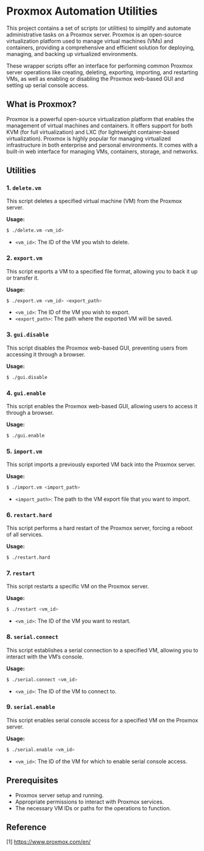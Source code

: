 # Proxmox Automation Utilities

This project contains a set of scripts (or utilities) to simplify and automate administrative tasks on a Proxmox server. Proxmox is an open-source virtualization platform used to manage virtual machines (VMs) and containers, providing a comprehensive and efficient solution for deploying, managing, and backing up virtualized environments.

These wrapper scripts offer an interface for performing common Proxmox server operations like creating, deleting, exporting, importing, and restarting VMs, as well as enabling or disabling the Proxmox web-based GUI and setting up serial console access.

## What is Proxmox?

Proxmox is a powerful open-source virtualization platform that enables the management of virtual machines and containers. It offers support for both KVM (for full virtualization) and LXC (for lightweight container-based virtualization). Proxmox is highly popular for managing virtualized infrastructure in both enterprise and personal environments. It comes with a built-in web interface for managing VMs, containers, storage, and networks.

## Utilities

### 1. `delete.vm`
This script deletes a specified virtual machine (VM) from the Proxmox server.

**Usage:**
```bash
$ ./delete.vm <vm_id>
```
- `<vm_id>`: The ID of the VM you wIsh to delete.

### 2. `export.vm`
This script exports a VM to a specified file format, allowing you to back it up or transfer it.

**Usage:**
```bash
$ ./export.vm <vm_id> <export_path>
```
- `<vm_id>`: The ID of the VM you wish to export.
- `<export_path>`: The path where the exported VM will be saved.

### 3. `gui.disable`
This script disables the Proxmox web-based GUI, preventing users from accessing it through a browser.

**Usage:**
```bash
$ ./gui.disable
```

### 4. `gui.enable`
This script enables the Proxmox web-based GUI, allowing users to access it through a browser.

**Usage:**
```bash
$ ./gui.enable
```

### 5. `import.vm`
This script imports a previously exported VM back into the Proxmox server.

**Usage:**
```bash
$ ./import.vm <import_path>
```
- `<import_path>`: The path to the VM export file that you want to import.

### 6. `restart.hard`
This script performs a hard restart of the Proxmox server, forcing a reboot of all services.

**Usage:**
```bash
$ ./restart.hard
```

### 7. `restart`
This script restarts a specific VM on the Proxmox server.

**Usage:**
```bash
$ ./restart <vm_id>
```
- `<vm_id>`: The ID of the VM you want to restart.

### 8. `serial.connect`
This script establishes a serial connection to a specified VM, allowing you to interact with the VM’s console.

**Usage:**
```bash
$ ./serial.connect <vm_id>
```
- `<vm_id>`: The ID of the VM to connect to.

### 9. `serial.enable`
This script enables serial console access for a specified VM on the Proxmox server.

**Usage:**
```bash
$ ./serial.enable <vm_id>
```
- `<vm_id>`: The ID of the VM for which to enable serial console access.

## Prerequisites

- Proxmox server setup and running.
- Appropriate permissions to interact with Proxmox services.
- The necessary VM IDs or paths for the operations to function.


## Reference

[1] https://www.proxmox.com/en/
